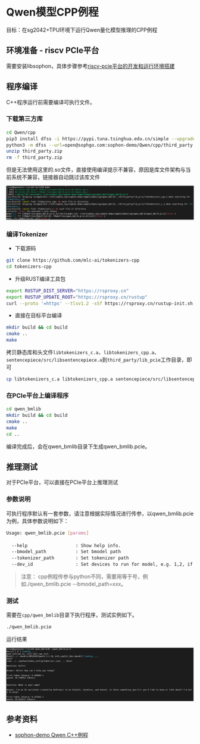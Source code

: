 # Qwen模型CPP例程

目标：在sg2042+TPU环境下运行Qwen量化模型推理的CPP例程

## 环境准备 - riscv PCIe平台

需要安装libsophon，具体步骤参考[riscv-pcie平台的开发和运行环境搭建](./environment_install_guide.md)

## 程序编译

C++程序运行前需要编译可执行文件。

### 下载第三方库

```sh
cd Qwen/cpp
pip3 install dfss -i https://pypi.tuna.tsinghua.edu.cn/simple --upgrade
python3 -m dfss --url=open@sophgo.com:sophon-demo/Qwen/cpp/third_party.zip
unzip third_party.zip
rm -f third_party.zip
```

但是无法使用这里的.so文件，直接使用编译提示不兼容，原因是库文件架构与当前系统不兼容，链接器自动跳过该库文件

![Image](./assets/incompatible_so_file.png)

### 编译Tokenizer

* 下载源码

```sh
git clone https://github.com/mlc-ai/tokenizers-cpp
cd tokenizers-cpp
```

* 升级RUST编译工具包

```sh
export RUSTUP_DIST_SERVER="https://rsproxy.cn"
export RUSTUP_UPDATE_ROOT="https://rsproxy.cn/rustup"
curl --proto '=https' --tlsv1.2 -sSf https://rsproxy.cn/rustup-init.sh | sh
```

* 直接在目标平台编译

```sh
mkdir build && cd build
cmake ..
make
```

拷贝静态库和头文件`libtokenizers_c.a`、`libtokenizers_cpp.a`、`sentencepiece/src/libsentencepiece.a`到`third_party/lib_pcie`工作目录，即可

```sh
cp libtokenizers_c.a libtokenizers_cpp.a sentencepiece/src/libsentencepiece.a  ../../third_party/lib_pcie/
```

### 在PCIe平台上编译程序

```sh
cd qwen_bmlib
mkdir build && cd build
cmake ..
make
cd ..
```

编译完成后，会在qwen_bmlib目录下生成qwen_bmlib.pcie。

## 推理测试

对于PCIe平台，可以直接在PCIe平台上推理测试

### 参数说明

可执行程序默认有一套参数，请注意根据实际情况进行传参，以qwen_bmlib.pcie为例，具体参数说明如下：

```sh
Usage: qwen_bmlib.pcie [params]

  --help                  : Show help info.
  --bmodel_path           : Set bmodel path 
  --tokenizer_path        : Set tokenizer path 
  --dev_id                : Set devices to run for model, e.g. 1,2, if not provided, use 0
```

>注意： cpp例程传参与python不同，需要用等于号，例如./qwen_bmlib.pcie --bmodel_path=xxx。

### 测试

需要在`cpp/qwen_bmlib`目录下执行程序，测试实例如下。

```sh
./qwen_bmlib.pcie
```

运行结果

![Image](./assets/qwen_bmlib_cpp_result.png)

## 参考资料

* [sophon-demo Qwen C++例程](https://github.com/sophgo/sophon-demo/tree/release/sample/Qwen/cpp)
